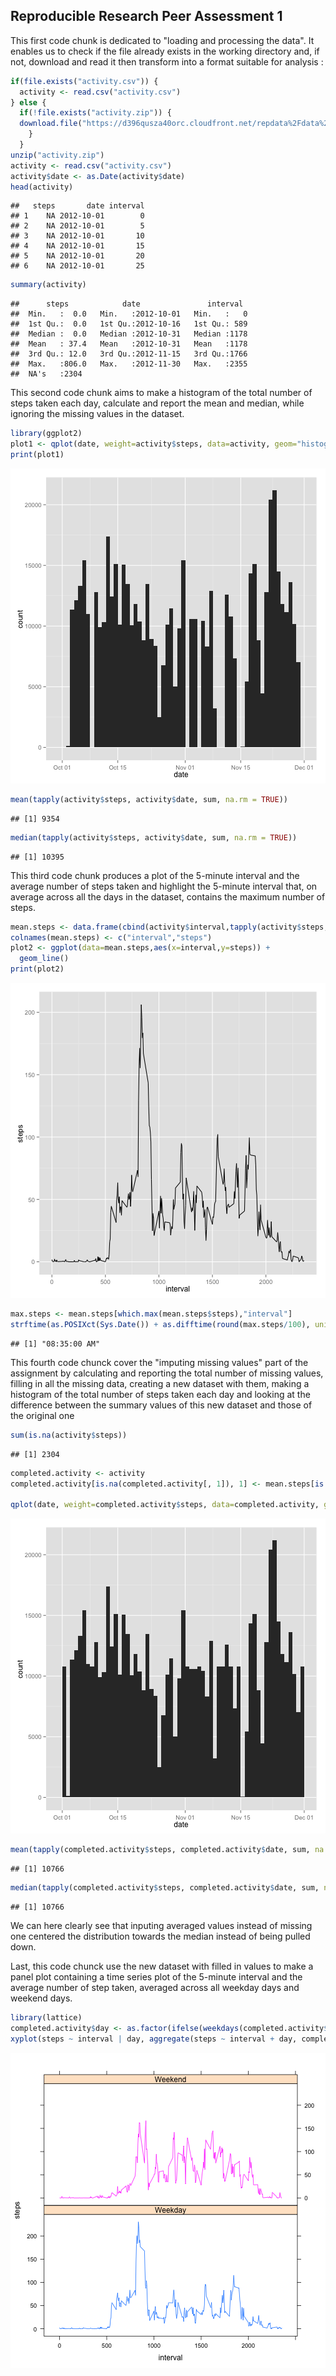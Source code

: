 Reproducible Research Peer Assessment 1
---------------------------------------------

This first code chunk is dedicated to "loading and processing the data". It enables us to check if the file already exists in the working directory and, if not, download and read it then transform into a format suitable for analysis :


```r
if(file.exists("activity.csv")) {
  activity <- read.csv("activity.csv")
} else {
  if(!file.exists("activity.zip")) {
  download.file("https://d396qusza40orc.cloudfront.net/repdata%2Fdata%2Factivity.zip", destfile = "activity.zip", method="curl")
    }
  }
unzip("activity.zip")
activity <- read.csv("activity.csv")
activity$date <- as.Date(activity$date)
head(activity)
```

```
##   steps       date interval
## 1    NA 2012-10-01        0
## 2    NA 2012-10-01        5
## 3    NA 2012-10-01       10
## 4    NA 2012-10-01       15
## 5    NA 2012-10-01       20
## 6    NA 2012-10-01       25
```

```r
summary(activity)
```

```
##      steps            date               interval   
##  Min.   :  0.0   Min.   :2012-10-01   Min.   :   0  
##  1st Qu.:  0.0   1st Qu.:2012-10-16   1st Qu.: 589  
##  Median :  0.0   Median :2012-10-31   Median :1178  
##  Mean   : 37.4   Mean   :2012-10-31   Mean   :1178  
##  3rd Qu.: 12.0   3rd Qu.:2012-11-15   3rd Qu.:1766  
##  Max.   :806.0   Max.   :2012-11-30   Max.   :2355  
##  NA's   :2304
```

This second code chunk aims to make a histogram of the total number of steps taken each day, calculate and report the mean and median, while ignoring the missing values in the dataset.


```r
library(ggplot2)
plot1 <- qplot(date, weight=activity$steps, data=activity, geom="histogram", binwidth = 1)
print(plot1)
```

![plot of chunk unnamed-chunk-2](figure/unnamed-chunk-2.png) 

```r
mean(tapply(activity$steps, activity$date, sum, na.rm = TRUE))
```

```
## [1] 9354
```

```r
median(tapply(activity$steps, activity$date, sum, na.rm = TRUE))
```

```
## [1] 10395
```

This third code chunk produces a plot of the 5-minute interval and the average number of steps taken and highlight the 5-minute interval that, on average across all the days in the dataset, contains the maximum number of steps.


```r
mean.steps <- data.frame(cbind(activity$interval,tapply(activity$steps, activity$interval, mean, na.rm = TRUE)))
colnames(mean.steps) <- c("interval","steps")
plot2 <- ggplot(data=mean.steps,aes(x=interval,y=steps)) +
  geom_line()
print(plot2)
```

![plot of chunk unnamed-chunk-3](figure/unnamed-chunk-3.png) 

```r
max.steps <- mean.steps[which.max(mean.steps$steps),"interval"]
strftime(as.POSIXct(Sys.Date()) + as.difftime(round(max.steps/100), units="hours") + as.difftime(max.steps%%100, units="mins"), "%r",tz="UTC")
```

```
## [1] "08:35:00 AM"
```

This fourth code chunck cover the "imputing missing values" part of the assignment by calculating and reporting the total number of missing values, filling in all the missing data, creating a new dataset with them, making a histogram of the total number of steps taken each day and looking at the difference between the summary values of this new dataset and those of the original one


```r
sum(is.na(activity$steps))
```

```
## [1] 2304
```

```r
completed.activity <- activity
completed.activity[is.na(completed.activity[, 1]), 1] <- mean.steps[is.na(completed.activity[, 1]),2]

qplot(date, weight=completed.activity$steps, data=completed.activity, geom="histogram", binwidth = 1)
```

![plot of chunk unnamed-chunk-4](figure/unnamed-chunk-4.png) 

```r
mean(tapply(completed.activity$steps, completed.activity$date, sum, na.rm = TRUE))
```

```
## [1] 10766
```

```r
median(tapply(completed.activity$steps, completed.activity$date, sum, na.rm = TRUE))
```

```
## [1] 10766
```

We can here clearly see that inputing averaged values instead of missing one centered the distribution towards the median instead of being pulled down.

Last, this code chunck use the new dataset with filled in values to make a panel plot containing a time series plot of the 5-minute interval and the average number of step taken, averaged across all weekday days and weekend days.


```r
library(lattice)
completed.activity$day <- as.factor(ifelse(weekdays(completed.activity$date) %in% c("Saturday","Sunday"),"Weekend","Weekday"))
xyplot(steps ~ interval | day, aggregate(steps ~ interval + day, completed.activity, FUN = mean), layout = c(1, 2), type = "l", group=day)
```

![plot of chunk unnamed-chunk-5](figure/unnamed-chunk-5.png) 
